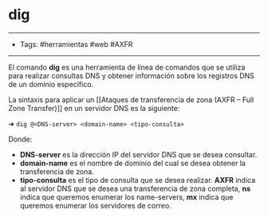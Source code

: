 # dig

***

* Tags: #herramientas #web #AXFR

***

El comando **dig** es una herramienta de línea de comandos que se utiliza para realizar consultas DNS y obtener información sobre los registros DNS de un dominio específico.

La sintaxis para aplicar un \[\[Ataques de transferencia de zona (AXFR – Full Zone Transfer)]] en un servidor DNS es la siguiente:

➜ `dig @<DNS-server> <domain-name> <tipo-consulta>`

Donde:

* **DNS-server** es la dirección IP del servidor DNS que se desea consultar.
* **domain-name** es el nombre de dominio del cual se desea obtener la transferencia de zona.
* **tipo-consulta** es el tipo de consulta que se desea realizar. **AXFR** indica al servidor DNS que se desea una transferencia de zona completa, **ns** indica que queremos enumerar los name-servers, **mx** indica que queremos enumerar los servidores de correo.
